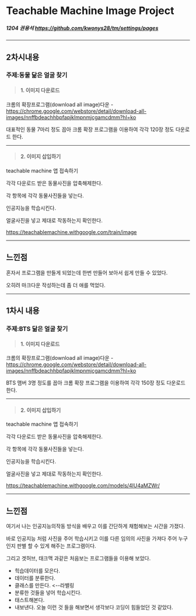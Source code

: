 # Teachable Machine Image Project

##### 1204 권용석 <https://github.com/kwonys28/tm/settings/pages>
---
## 2차시내용
### 주제:**동물 닮은 얼굴 찾기**
>#### 1. 이미지 다운로드
크롬의 확장프로그램(download all image)다운 -<https://chrome.google.com/webstore/detail/download-all-images/nnffbdeachhbpfapjklmpnmjcgamcdmm?hl=ko>

대표적인 동물 7마리 정도 꼽아 크롬 확장 프로그램을 이용하여 각각 120장 정도 다운로드 한다.

---
>#### 2. 이미지 삽입하기
teachable machine 앱 접속하기

각각 다운로드 받은 동물사진을 압축해제한다. 

각 항목에 각각 동물사진들을 넣는다.

인공지능을 학습시킨다.

얼굴사진을 넣고 제대로 작동하는지 확인한다.

 https://teachablemachine.withgoogle.com/train/image
 
 ---
 ## **느낀점**
 혼자서 프로그램을 만들게 되었는데 한번 만들어 보아서 쉽게 만들 수 있었다.
 
 오히려 마크다운 작성하는데 좀 더 애를 먹었다.
 
 
---
## 1차시 내용
### 주제:**BTS 닮은 얼굴 찾기**
>#### 1. 이미지 다운로드
크롬의 확장프로그램(download all image)다운 -<https://chrome.google.com/webstore/detail/download-all-images/nnffbdeachhbpfapjklmpnmjcgamcdmm?hl=ko>

BTS 맴버 3명 정도를 꼽아 크롬 확장 프로그램을 이용하여 각각 150장 정도 다운로드 한다.

---
>#### 2. 이미지 삽입하기
teachable machine 앱 접속하기

각각 다운로드 받은 동물사진을 압축해제한다. 

각 항목에 각각 동물사진들을 넣는다.

인공지능을 학습시킨다.

얼굴사진을 넣고 제대로 작동하는지 확인한다.

https://teachablemachine.withgoogle.com/models/4lU4aMZWr/

---
## **느낀점**

여기서 나는 인공지능의작동 방식을 배우고 이를 간단하게 채험해보는 시간을 가졌다. 

바로 인공지능 처럼 사진을 주어 학습시키고 이를 다른 임의의 사진을 가져다 주어 누구인지 판별 할 수 있게 해주는 프로그램이다.

그리고 겟허브, 태크맥 과같은 처음보는 프로그램들을 이용해 보았다.  
+ 힉습데이터를 모은다.
+ 데이터를 분류한다.
+  클래스를 만든다. <--라밸링
+  분류한 것들을 넣어 학습시킨다.
+ 태스트해본다.
+ 내보낸다.
오늘 이런 것 들을 해보면서 생각보다 코딩이 힘들었던 것 같았다. 

